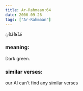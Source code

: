 ```yaml
---
title: Ar-Rahmaan:64
date: 2006-09-26
tags: ["Ar-Rahmaan"]
---
```

مُدْهَامَّتَانِ
### meaning: 
Dark green.
### similar verses: 

our AI can't find any similar verses




